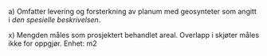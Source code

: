 a) Omfatter levering og forsterkning av planum med geosynteter som angitt i *den spesielle beskrivelsen*.

x) Mengden måles som prosjektert behandlet areal. Overlapp i skjøter måles ikke for oppgjør. Enhet: m2

